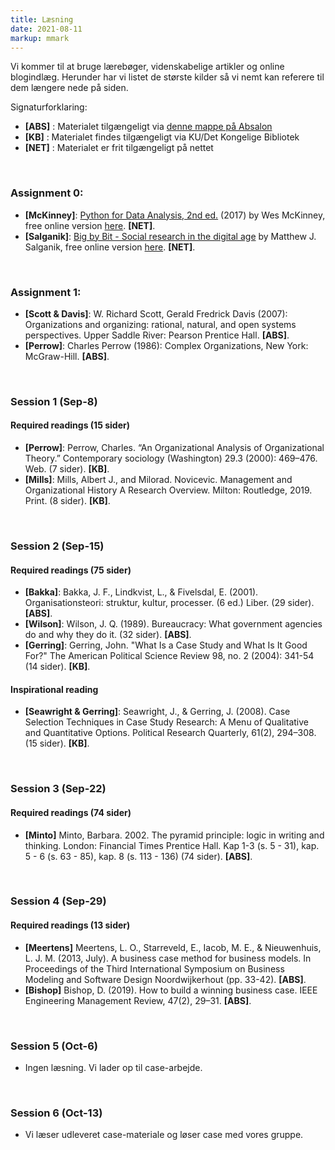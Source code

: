 ```yaml
---
title: Læsning
date: 2021-08-11
markup: mmark
---
```


Vi kommer til at bruge lærebøger, videnskabelige artikler og  online blogindlæg. Herunder har vi listet de største kilder så vi nemt kan referere til dem længere nede på siden. 

Signaturforklaring:  
- **[ABS]** : Materialet tilgængeligt via [denne mappe på Absalon](https://absalon.ku.dk/courses/51834/files/folder/Kursusmaterialer)  
- **[KB]** : Materialet findes tilgængeligt via KU/Det Kongelige Bibliotek  
- **[NET]** : Materialet er frit tilgængeligt på nettet


&nbsp;
### Assignment 0:
- **[McKinney]**: [Python for Data Analysis, 2nd ed.](http://wesmckinney.com/pages/book.html) (2017) by Wes McKinney, free online version [here](https://bedford-computing.co.uk/learning/wp-content/uploads/2015/10/Python-for-Data-Analysis.pdf). **[NET]**.
- **[Salganik]**: [Big by Bit - Social research in the digital age](https://www.bitbybitbook.com/) by Matthew J. Salganik, free online version [here](https://www.bitbybitbook.com/en/1st-ed/preface/). **[NET]**.


&nbsp;
### Assignment 1:
- **[Scott & Davis]**: W. Richard Scott, Gerald Fredrick Davis (2007): Organizations and organizing: rational, natural, and open systems perspectives. Upper Saddle River: Pearson Prentice Hall. **[ABS]**.
- **[Perrow]**: Charles Perrow (1986): Complex Organizations, New York: McGraw-Hill. **[ABS]**.



&nbsp;
### Session 1 (Sep-8)
#### Required readings (15 sider)
- **[Perrow]**: Perrow, Charles. “An Organizational Analysis of Organizational Theory.” Contemporary sociology (Washington) 29.3 (2000): 469–476. Web. (7 sider). **[KB]**.
- **[Mills]**: Mills, Albert J., and Milorad. Novicevic. Management and Organizational History A Research Overview. Milton: Routledge, 2019. Print. (8 sider). **[KB]**.



&nbsp;
### Session 2 (Sep-15)
#### Required readings (75 sider)
- **[Bakka]**: Bakka, J. F., Lindkvist, L., & Fivelsdal, E. (2001). Organisationsteori: struktur, kultur, processer. (6 ed.) Liber. (29 sider). **[ABS]**.
- **[Wilson]**: Wilson, J. Q. (1989). Bureaucracy: What government agencies do and why they do it. (32 sider). **[ABS]**.
- **[Gerring]**: Gerring, John. "What Is a Case Study and What Is It Good For?" The American Political Science Review 98, no. 2 (2004): 341-54 (14 sider). **[KB]**.

#### Inspirational reading
- **[Seawright & Gerring]**: Seawright, J., & Gerring, J. (2008). Case Selection Techniques in Case Study Research: A Menu of Qualitative and Quantitative Options. Political Research Quarterly, 61(2), 294–308. (15 sider). **[KB]**.



&nbsp;
### Session 3 (Sep-22)
#### Required readings (74 sider)
- **[Minto]** Minto, Barbara. 2002. The pyramid principle: logic in writing and thinking. London: Financial Times Prentice Hall. Kap 1-3 (s. 5 - 31), kap. 5 - 6 (s. 63 - 85), kap. 8 (s. 113 - 136) (74 sider). **[ABS]**.




&nbsp;
### Session 4 (Sep-29)
#### Required readings (13 sider)
- **[Meertens]** Meertens, L. O., Starreveld, E., Iacob, M. E., & Nieuwenhuis, L. J. M. (2013, July). A business case method for business models. In Proceedings of the Third International Symposium on Business Modeling and Software Design Noordwijkerhout (pp. 33-42). **[ABS]**.
- **[Bishop]** Bishop, D. (2019). How to build a winning business case. IEEE Engineering Management Review, 47(2), 29–31. **[ABS]**.


&nbsp;
### Session 5 (Oct-6)
- Ingen læsning. Vi lader op til case-arbejde.


&nbsp;
### Session 6 (Oct-13)
- Vi læser udleveret case-materiale og løser case med vores gruppe.